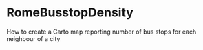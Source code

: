 # RomeBusstopDensity
How to create a Carto map reporting number of bus stops for each neighbour of a city
